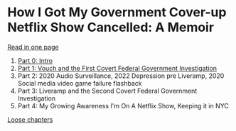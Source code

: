 # How I Got My Government Cover-up Netflix Show Cancelled: A Memoir

[Read in one page](DRAFT.md)

1. [Part 0: Intro](pt0-intro/draft1.md)
1. [Part 1: Vouch and the First Covert Federal Government Investigation](pt1/README.md)
1. Part 2: 2020 Audio Surveillance, 2022 Depression pre Liveramp, 2020 Social media video game failure flashback
1. Part 3: Liveramp and the Second Covert Federal Government Investigation
1. Part 4: My Growing Awareness I'm On A Netflix Show, Keeping it in NYC



[Loose chapters](ptxx)

